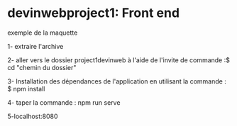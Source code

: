 # devinwebproject1: Front end
exemple de la maquette 

1- extraire l'archive 

2- aller vers le dossier project1devinweb à l'aide de l'invite de commande :$ cd "chemin du dossier"


3- Installation des dépendances de l'application en utilisant la commande :
        $ npm install
        
        
        

4- taper la commande : npm run serve


5-localhost:8080

